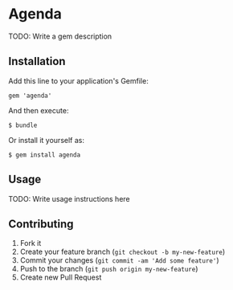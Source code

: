 # Agenda

TODO: Write a gem description

## Installation

Add this line to your application's Gemfile:

    gem 'agenda'

And then execute:

    $ bundle

Or install it yourself as:

    $ gem install agenda

## Usage

TODO: Write usage instructions here

## Contributing

1. Fork it
2. Create your feature branch (`git checkout -b my-new-feature`)
3. Commit your changes (`git commit -am 'Add some feature'`)
4. Push to the branch (`git push origin my-new-feature`)
5. Create new Pull Request
